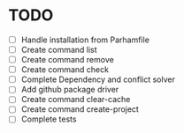 # TODO

- [ ] Handle installation from Parhamfile
- [ ] Create command list
- [ ] Create command remove
- [ ] Create command check
- [ ] Complete Dependency and conflict solver
- [ ] Add github package driver
- [ ] Create command clear-cache
- [ ] Create command create-project
- [ ] Complete tests
